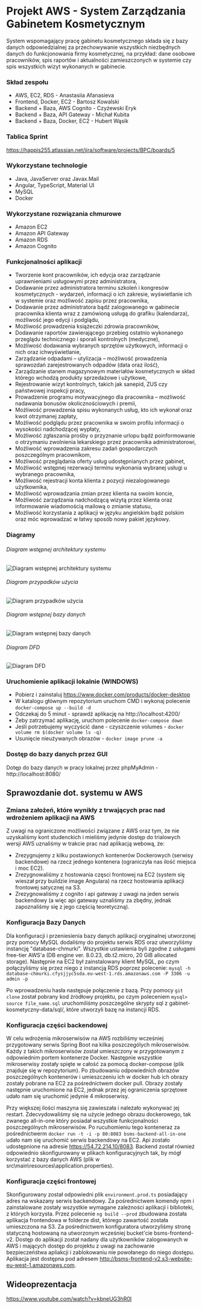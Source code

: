 # Projekt AWS - System Zarządzania Gabinetem Kosmetycznym

System wspomagający pracę gabinetu kosmetycznego składa się z bazy danych odpowiedzialnej za przechowywanie wszystkich niezbędnych danych do funkcjonowania firmy kosmetycznej, na przykład: dane osobowe pracowników, spis raportów i aktualności zamieszczonych w systemie czy spis wszystkich wizyt wykonanych w gabinecie. 

### Skład zespołu

- AWS, EC2, RDS                      - Anastasiia Afanasieva
- Frontend, Docker, EC2         - Bartosz Kowalski
- Backend + Baza, AWS Cognito   - Czyżewski Eryk
- Backend + Baza, API Gateway   - Michał Kubita
- Backend + Baza, Docker, EC2   - Hubert Wąsik
 
### Tablica Sprint
https://happis255.atlassian.net/jira/software/projects/BPC/boards/5

### Wykorzystane technologie

- Java, JavaServer oraz Javax.Mail
- Angular, TypeScript, Material UI
- MySQL
- Docker

### Wykorzystane rozwiązania chmurowe

- Amazon EC2
- Amazon API Gateway
- Amazon RDS
- Amazon Cognito

### Funkcjonalności aplikacji 

- Tworzenie kont pracowników, ich edycja oraz zarządzanie uprawnieniami usługowymi przez administratora,
- Dodawanie przez administratora terminu szkoleń i kongresów kosmetycznych - wydarzeń, informacji o ich zakresie, wyświetlanie ich w systemie oraz możliwość zapisu przez  pracownika,
- Dodawanie przez administratora bądź zalogowanego w gabinecie pracownika klienta wraz z zamówioną usługą do grafiku (kalendarza), możliwość jego edycji i podglądu,
- Możliwość prowadzenia książeczki zdrowia pracowników,
- Dodawanie raportów zawierającego przebieg ostatnio wykonanego przeglądu technicznego i sporali kontrolnych (medyczne),
- Możliwość dodawania wybranych sprzętów użytkowych, informacji o nich oraz ichwyświetlanie,
- Zarządzanie odpadami – utylizacja – możliwość prowadzenia sprawozdań zarejestrowanych odpadów (data oraz ilość),
- Zarządzanie stanem magazynowym materiałów kosmetycznych w skład którego wchodzą produkty sprzedażowe i użytkowe,
- Rejestrowanie wizyt kontrolnych, takich jak sanepid, ZUS czy państwowej inspekcji pracy,
- Prowadzenie programu motywacyjnego dla pracownika – możliwość nadawania bonusów okolicznościowych i premii,
- Możliwość prowadzenia spisu wykonanych usług, kto ich wykonał oraz kwot otrzymanej zapłaty,
- Możliwość podglądu przez pracownika w swoim profilu informacji o wysokości nadchodzącej wypłaty,
- Możliwość zgłaszania prośby o przyznanie urlopu bądź poinformowanie o otrzymaniu zwolnienia lekarskiego przez pracownika administratorowi,
- Możliwość wprowadzenia zakresu zadań gospodarczych poszczególnym pracownikom,
- Możliwość przeglądania oferty usług udostępnianych przez gabinet,
- Możliwość wstępnej rezerwacji terminu wykonania wybranej usługi u wybranego pracownika,
- Możliwość rejestracji konta klienta z pozycji niezalogowanego użytkownika,
- Możliwość wprowadzania zmian przez klienta na swoim koncie,
- Możliwość zarządzania nadchodzącą wizytą przez klienta oraz informowanie wiadomością mailową o zmianie statusu,
- Możliwość korzystania z aplikacji w języku angielskim bądź polskim oraz móc wprowadzać w łatwy sposób nowy pakiet językowy.

### Diagramy
###### Diagram wstępnej architektury systemu
![Diagram wstępnej architektury systemu](https://github.com/Happis255/projekt_chmury_2021-2022/blob/master/diagramy/wstepna_architektura_systemu.PNG)

###### Diagram przypadków użycia
![Diagram przypadków użycia](https://github.com/Happis255/projekt_chmury_2021-2022/blob/master/diagramy/diagram_przypadkow_uzycia.PNG)

###### Diagram wstępnej bazy danych
![Diagram wstępnej bazy danych](https://github.com/Happis255/projekt_chmury_2021-2022/blob/master/diagramy/wstepny_diagram_bd.PNG)

###### Diagram DFD
![Diagram DFD](https://github.com/Happis255/projekt_chmury_2021-2022/blob/master/diagramy/diagram_dfd.PNG)

### Uruchomienie aplikacji lokalnie (WINDOWS)
- Pobierz i zainstaluj https://www.docker.com/products/docker-desktop
- W katalogu głównym repozytorium uruchom CMD i wykonaj polecenie `docker-compose up --build -d`
- Odczekaj do 5 minut - sprawdź aplikację na http://localhost:4200/
- Żeby zatrzymać aplikację, uruchom polecenie `docker-compose down`
- Jeśli potrzebujemy wyczyścić dane - czyszczenie volumes - `docker volume rm $(docker volume ls -q)`
- Usunięcie nieużywanych obrazów - `docker image prune -a`

### Dostęp do bazy danych przez GUI
Dotęp do bazy danych w pracy lokalnej przez phpMyAdmin - http://localhost:8080/

## Sprawozdanie dot. systemu w AWS

### Zmiana założeń, które wynikły z trwających prac nad wdrożeniem aplikacji na AWS

Z uwagi na ograniczone możliwości związane z AWS oraz tym, że nie uzyskaliśmy kont studenckich i mieliśmy jedynie dostęp do trialowych wersji AWS uznaliśmy w trakcie prac nad aplikacją webową, że:
- Zrezygnujemy z kilku postawionych kontenerów Dockerowych (serwisy backendowe) na rzecz jednego kontenera (ograniczyła nas ilość miejsca i moc EC2).
- Zrezygnowaliśmy z hostowania częsci frontowej na EC2 (system się wieszał przy buildzie image Angulara) na rzecz hostowania aplikacji frontowej satycznej na S3.
- Zrezygnowaliśmy z cognito i api gateway z uwagi na jeden serwis backendowy (a więc api gateway uznaliśmy za zbędny, jednak zapoznaliśmy się z jego częścią teoretyczną).

### Konfiguracja Bazy Danych

Dla konfiguracji i przeniesienia bazy danych aplikacji oryginalnej utworzonej przy pomocy MySQL dodaliśmy do projektu serwis RDS oraz utworzyliśmy instancję "database-chmurki". Wszystkie ustawienia byli zgodne z usługami free-tier AWS'a (DB engine ver. 8.0.23, db.t2.micro, 20 GiB allocated storage). Następnie na EC2 był zainstalowany klient MySQL, po czym połączyliśmy się przez niego z instancją RDS poprzez polecenie:
`mysql -h database-chmurki.cfysjjyc5sda.eu-west-1.rds.amazonaws.com -P 3306 -u admin -p`

Po wprowadzeniu hasła następuje połączenie z bazą. Przy pomocy `git clone` został pobrany kod źródłowy projektu, po czym poleceniem
`mysql> source file_name.sql` uruchomiliśmy poszczególne skrypty sql z gabinet-kosmetyczny-data/sql/, które utworzyli bazę na instancji RDS.

### Konfiguracja części backendowej

W celu wdrożenia mikroserwisów na AWS rozbiliśmy wcześniej przygotowany serwis Spring Boot na kilka poszczególych mikroserwisów. Każdy z takich mikroserwisów został umieszczony w przygotowanym z odpowiednim portem kontenerze Docker. Następnie wszystkie mikroserwisy zostały spięte w całość za pomocą docker-compose (plik znajduje się w repozytorium). Po zbudowaniu odpowiednich obrazów poszczególnych kontenerów i umieszczeniu ich w docker hub ich obrazy zostały pobrane na EC2 za pośrednictwem docker pull. Obrazy zostały następnie uruchomione na EC2, jednak przez jej ograniczenia sprzętowe udało nam się uruchomić jedynie 4 mikroserwisy. 

Przy większej ilości maszyna się zawieszała i należało wykonywać jej restart. Zdecvydowaliśmy się na użycie jednego obrazu dockerowego, tak zwanego all-in-one który posiadał wszystkie funkcjonalności poszczególnych mikroserwisów. Po rucuhomieniu tego konteneraz za pośrednictwerm `docker run -t -i -p 80:8083 bsms-backend-all-in-one` udało nam się uruchomić serwis backendowy na EC2. Api zostało udostępnione na adresie https://54.72.214.10/8083. Backend został również odpowiednio skonfigurowany w plikach konfiguracyjnych tak, by mógł korzystać z bazy danych AWS (plik w src\main\resources\application.properties).

### Konfiguracja części frontowej

Skonfigurowany został odpowiedni plik `environment.prod.ts` posiadający adres na wskazany serwis backendowy. Za pośrednictwem komendy npm i zainstalowane zostały wszystkie wymagane zależności aplikacji i biblioteki, z których korzysta. Przez polecenie `ng build --prod` zbudowana została aplikacja frontendowa w folderze dist, którego zawartość została umieszczona na S3. Za pośrednictwem konfiguratora utworzyliśmy stronę statyczną hostowaną na utworzonym wcześniej bucket'cie bsms-frontend-v2. Dostęp do aplikacji został nadany dla użytkowników zalogowanych w AWS i mających dostęp do projektu z uwagi na zachowanie bezpieczeńśtwa apliakcji i zablokowaniu nie powołanego do niego dostępu. Aplikacja jest dostępna pod adresem http://bsms-frontend-v2.s3-website-eu-west-1.amazonaws.com. 

## Wideoprezentacja

https://www.youtube.com/watch?v=kbneUG3hR0I
